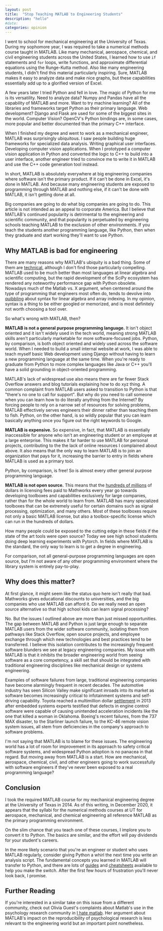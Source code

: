```yaml
---
layout: post
title:  "Stop Teaching MATLAB to Engineering Students"
description: "hello"
#date: 
categories: opinion
---
```


I went to school for mechanical engineering at the University of Texas. During my sophomore year, I was required to take a numerical methods course taught in MATLAB. Like many mechanical, aerospace, chemical, and civil engineering students across the United States, I learned how to use `if` statements and `for` loops, write functions, and approximate differential equations using the Runge-Kutta method. Also like many engineering students, I didn't find this material particularly inspiring. Sure, MATLAB makes it easy to analyze data and make nice graphs, but these capabilities essentially add up to a glorified version of Excel.

A few years later I tried Python and fell in love. The magic of Python for me is its versatility. Need to analyze data? Numpy and Pandas have all the capability of MATLAB and more. Want to try machine learning? All of the libraries and frameworks target Python as their primary language. Web development? Django and Flask are used for some of the biggest sites in the world. Computer Vision? OpenCV's Python bindings are, in some cases, more popular and better documented than the primary C++ interface.

When I finished my degree and went to work as a mechanical engineer, MATLAB was surprisingly ubiquitous. I saw people building huge frameworks for specialized data analysis. Writing graphical user interfaces. Developing computer vision applications. When I prototyped a computer vision application in Python and converted the logic to C++ to build into a user interface, another engineer tried to convince me to write it in MATLAB and use the C++ code generation tool instead.

In short, MATLAB is absolutely everywhere at big engineering companies where software isn't the primary product. If it can't be done in Excel, it's done in MATLAB. And because many engineering students are exposed to programming through MATLAB and nothing else, if it can't be done with MATLAB, it isn't getting done at all.

Big companies are going to do what big companies are going to do. This article is not intended as an appeal to corporate America. But I believe that MATLAB's continued popularity is detrimental to the engineering and scientific community, and that popularity is perpetuated by engineering schools teaching MATLAB to the exclusion of other environments. If you teach the students another programming language, like Python, then when they graduate and start working they'll want to use Python.

## Why MATLAB is bad for engineering

There are many reasons why MATLAB's ubiquity is a bad thing. Some of them are [technical], although I don't find those particularly compelling. MATLAB used to be much better than most languages at linear algebra and scientific computing, but the rapid development of the SciPy ecosystem has rendered any noteworthy performance gap with Python obsolete. Nowadays much of the Matlab vs. X argument, when centered around the type of programming that engineers most often do, tends to devolve into [quibbling] about syntax for linear algebra and array indexing. In my opinion, syntax is a thing to be either googled or memorized, and is most definitely not worth choosing a tool over.

So what's wrong with MATLAB, then?

**MATLAB is not a general purpose programming language.** It isn't object oriented and it isn't widely used in the tech world, meaning strong MATLAB  skills aren't particularly marketable for more software-focused jobs. Python, by comparison, is both object oriented and widely used across the software world. When I needed to build a small internal website at work, I was able to teach myself basic Web development using Django without having to learn a new programming language at the same time. When you're ready to graduate from Python to more complex languages like Java or C++ you'll have a solid grounding in object-oriented programming.

MATLAB's lack of widespread use also means there are far fewer Stack Overflow answers and blog tutorials explaining how to do xyz thing. A common complaint from MATLAB users asked to transition to Python is that "there's no one to call for support". But why do you need to call someone when you can learn how to do literally anything from the Internet? By forcing people to rely on a narrow set of resources for solving problems, MATLAB effectively serves engineers their dinner rather than teaching them to fish. Python, on the other hand, is so wildly popular that you can learn basically anything once you figure out the right keywords to Google.

**MATLAB is expensive.** So expensive, in fact, that MATLAB is essentially inaccessible for anyone who isn't an engineering student or an employee at a large enterprise. This makes it far harder to use MATLAB for personal projects, contributing to the the lack of online resources I complained about above. It also means that the only way to learn MATLAB is to join an organization that pays for it, increasing the barrier to entry in fields where MATLAB is used as a primary tool.

Python, by comparison, is free! So is almost every other general purpose programming language.

**MATLAB is not open source.** This means that the [hundreds of millions] of dollars in licensing fees paid to Mathworks every year go towards developing toolboxes and capabilities exclusively for large companies, rather than for the whole world to learn from. MATLAB has many specialized toolboxes that can be extremely useful for certain domains such as signal processing, optimization, and many others. Most of these toolboxes require not only a basic MATLAB license, but also a toolbox-specific license which can run in the hundreds of dollars.

How many people could be exposed to the cutting edge in these fields if the state of the art tools were open source? Today we see high school students doing deep learning experiments with Pytorch. In fields where MATLAB is the standard, the only way to learn is to get a degree in engineering.

For comparison, not all general-purpose programming languages are open source, but I'm not aware of any other programming environment where the library system is entirely pay-to-play.

## Why does this matter?

At first glance, it might seem like the status quo here isn't really that bad. Mathworks gives educational discounts to universities, and the big companies who use MATLAB can afford it. Do we really need an open source alternative so that high school kids can learn signal processing?

No. But the issues I outlined above are more than just missed opportunities. The gap between MATLAB and Python is just large enough to separate MATLAB users from the wider software community, isolating them from pathways like Stack Overflow, open source projects, and employee exchange through which new technologies and best practices tend to be transferred. I believe this isolation contributes to the increasingly frequent software blunders we see at legacy engineering companies. My issue with MATLAB is that it inhibits the broader engineering world from seeing software as a core competency, a skill set that should be integrated with traditional engineering disciplines like mechanical design or systems engineering.

Examples of software failures from large, traditional engineering companies have become alarmingly frequent in recent decades. The automotive industry has seen Silicon Valley make significant inroads into its market as software becomes increasingly critical to infotainment systems and self-driving capability. Toyota reached a multimillion dollar [settlement] in 2013 after embedded systems experts testified that defects in engine control software were capable of causing unintended acceleration incidents like the one that killed a woman in Oklahoma. Boeing's recent failures, from the 737 MAX disaster, to the Starliner launch failure, to the KC-46 remote vision system issues, all stem from deficiencies in the company's approach to software problems.

I'm not saying that MATLAB is to blame for these issues. The engineering world has a lot of room for improvement in its approach to safety critical software systems, and widespread Python adoption is no panacea in that regard. But moving away from MATLAB is a start. How are mechanical, aerospace, chemical, civil, and other engineers going to work successfully with software engineers if they've never been exposed to a real programming language?

## Conclusion

I took the required MATLAB course for my mechanical engineering degree at the University of Texas in 2014. As of this writing, in December 2020, it appears that the syllabi for the numerical methods courses at UT for aerospace, mechanical, and chemical engineering all reference MATLAB as the primary programming environment.

On the slim chance that you teach one of these courses, I implore you to convert it to Python. The basics are similar, and the effort will pay dividends for your student's careers.

In the more likely scenario that you're an engineer or student who uses MATLAB regularly, consider giving Python a whirl the next time you write an analysis script. The fundamental concepts you learned in MATLAB will transfer to Python, and there are lots of [guides] and [cheatsheets] available to help you make the switch. After the first few hours of frustration you'll never look back, I promise.

## Further Reading

If you're interested in a similar take on this issue from a different community, check out Olivia Guest's complaints about Matlab's use in the psychology research community in [I hate matlab]. Her argument about MATLAB's impact on the reproducibility of psychological research is less relevant to the engineering world but an important point nonetheless.

[technical]: https://tobydriscoll.net/blog/matlab-vs.-julia-vs.-python/
[I hate matlab]: https://neuroplausible.com/matlab
[quibbling]: http://www.rath.org/matlab-is-a-terrible-programming-language.html
[settlement]: https://www.latimes.com/business/la-xpm-2013-oct-25-la-fi-hy-toyota-damages-20131026-story.html
[hundreds of millions]: https://www3.bostonglobe.com/business/2018/06/18/mathworks-expansion-could-bring-new-jobs-natick-next-five-years/kkuDtuCS0ykAJXkNf4tM7N/story.html
[guides]: https://realpython.com/matlab-vs-python/
[cheatsheets]: https://cheatsheets.quantecon.org/